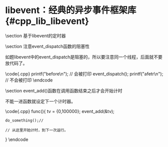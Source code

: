 libevent：经典的异步事件框架库{#cpp_lib_libevent}
=====================================


\section 基于libevent的定时器



\section 注意event_dispatch函数的阻塞性

如题libevent中的event_dispatch是阻塞的，所以要注意同一个线程，后面就不要放代码了。

\code{.cpp}
printf("before\n"); // 会被打印
event_dispatch();
printf("afetr\n");  // 不会被打印
\endcode


\section event_add()函数在调用函数结束之后才会开始计时

不能一进函数就设定下一个计时器。

\code{.cpp}
func(){
    tv = {0,100000};
    event_add(&tv);

    do_something();//

    // 从这里开始计时，到下一次运行。
}
\endcode